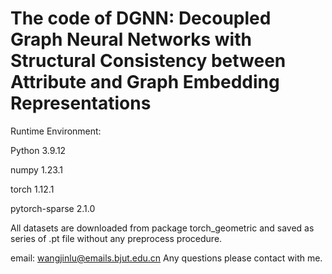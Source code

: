 # The code of DGNN: Decoupled Graph Neural Networks with Structural Consistency between Attribute and Graph Embedding Representations
Runtime Environment:

Python 3.9.12

numpy 1.23.1

torch 1.12.1

pytorch-sparse 2.1.0

All datasets are downloaded from package torch_geometric and saved as series of .pt file without any preprocess procedure. 

email: wangjinlu@emails.bjut.edu.cn   Any questions please contact with me.

